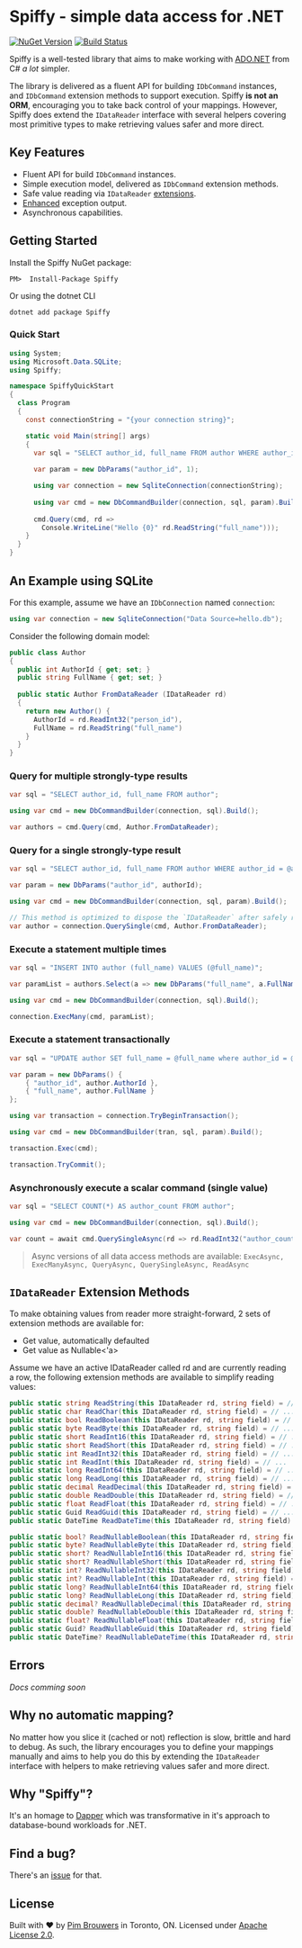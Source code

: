 # Spiffy - simple data access for .NET 

[![NuGet Version](https://img.shields.io/nuget/v/Spiffy.svg)](https://www.nuget.org/packages/Spiffy)
[![Build Status](https://travis-ci.org/pimbrouwers/Spiffy.svg?branch=master)](https://travis-ci.org/pimbrouwers/Spiffy)

Spiffy is a well-tested library that aims to make working with [ADO.NET](https://docs.microsoft.com/en-us/dotnet/framework/data/adonet/ado-net-overview) from C# *a lot* simpler. 

The library is delivered as a fluent API for building `IDbCommand` instances, and `IDbCommand` extension methods to support execution. Spiffy **is not an ORM**, encouraging you to take back control of your mappings. However, Spiffy does extend the `IDataReader` interface with several helpers covering most primitive types to make retrieving values safer and more direct.

## Key Features

- Fluent API for build `IDbCommand` instances.
- Simple execution model, delivered as `IDbCommand` extension methods.
- Safe value reading via `IDataReader` [extensions](#idatareader-extension-methods).
- [Enhanced](#exceptions) exception output.
- Asynchronous capabilities.

## Getting Started

Install the Spiffy NuGet package:

```
PM>  Install-Package Spiffy
```

Or using the dotnet CLI

```
dotnet add package Spiffy
```

### Quick Start

```csharp
using System;
using Microsoft.Data.SQLite;
using Spiffy;

namespace SpiffyQuickStart
{
  class Program
  {
    const connectionString = "{your connection string}";

    static void Main(string[] args)
    {            
      var sql = "SELECT author_id, full_name FROM author WHERE author_id = @author_id";
      
      var param = new DbParams("author_id", 1);

      using var connection = new SqliteConnection(connectionString);            
      
      using var cmd = new DbCommandBuilder(connection, sql, param).Build();
            
      cmd.Query(cmd, rd => 
        Console.WriteLine("Hello {0}" rd.ReadString("full_name")));
    }
  }
}


```

## An Example using SQLite

For this example, assume we have an `IDbConnection` named `connection`:

```csharp
using var connection = new SqliteConnection("Data Source=hello.db");
```

Consider the following domain model:

```csharp
public class Author
{
  public int AuthorId { get; set; }
  public string FullName { get; set; }
        
  public static Author FromDataReader (IDataReader rd)
  {
    return new Author() {
      AuthorId = rd.ReadInt32("person_id"),
      FullName = rd.ReadString("full_name")
    }
  }
}
```

### Query for multiple strongly-type results

```csharp
var sql = "SELECT author_id, full_name FROM author";

using var cmd = new DbCommandBuilder(connection, sql).Build();

var authors = cmd.Query(cmd, Author.FromDataReader);
```

### Query for a single strongly-type result

```csharp
var sql = "SELECT author_id, full_name FROM author WHERE author_id = @author_id";

var param = new DbParams("author_id", authorId);

using var cmd = new DbCommandBuilder(connection, sql, param).Build();

// This method is optimized to dispose the `IDataReader` after safely reading the first `IDataRecord
var author = connection.QuerySingle(cmd, Author.FromDataReader);
```

### Execute a statement multiple times

```csharp
var sql = "INSERT INTO author (full_name) VALUES (@full_name)";

var paramList = authors.Select(a => new DbParams("full_name", a.FullName));

using var cmd = new DbCommandBuilder(connection, sql).Build();

connection.ExecMany(cmd, paramList);
```

### Execute a statement transactionally

```csharp
var sql = "UPDATE author SET full_name = @full_name where author_id = @author_id";

var param = new DbParams() {
    { "author_id", author.AuthorId },
    { "full_name", author.FullName }
};

using var transaction = connection.TryBeginTransaction();

using var cmd = new DbCommandBuilder(tran, sql, param).Build();

transaction.Exec(cmd);

transaction.TryCommit();
```

### Asynchronously execute a scalar command (single value)

```csharp
var sql = "SELECT COUNT(*) AS author_count FROM author";

using var cmd = new DbCommandBuilder(connection, sql).Build();

var count = await cmd.QuerySingleAsync(rd => rd.ReadInt32("author_count"));
```

> Async versions of all data access methods are available: `ExecAsync, ExecManyAsync, QueryAsync, QuerySingleAsync, ReadAsync`

## `IDataReader` Extension Methods

To make obtaining values from reader more straight-forward, 2 sets of extension methods are available for:

- Get value, automatically defaulted
- Get value as Nullable<'a>

Assume we have an active IDataReader called rd and are currently reading a row, the following extension methods are available to simplify reading values:

```csharp
public static string ReadString(this IDataReader rd, string field) = // ...
public static char ReadChar(this IDataReader rd, string field) = // ...
public static bool ReadBoolean(this IDataReader rd, string field) = // ...
public static byte ReadByte(this IDataReader rd, string field) = // ...
public static short ReadInt16(this IDataReader rd, string field) = // ...
public static short ReadShort(this IDataReader rd, string field) = // ...
public static int ReadInt32(this IDataReader rd, string field) = // ...
public static int ReadInt(this IDataReader rd, string field) = // ...
public static long ReadInt64(this IDataReader rd, string field) = // ...
public static long ReadLong(this IDataReader rd, string field) = // ...
public static decimal ReadDecimal(this IDataReader rd, string field) = // ...
public static double ReadDouble(this IDataReader rd, string field) = // ...
public static float ReadFloat(this IDataReader rd, string field) = // ...
public static Guid ReadGuid(this IDataReader rd, string field) = // ...
public static DateTime ReadDateTime(this IDataReader rd, string field) = // ...

public static bool? ReadNullableBoolean(this IDataReader rd, string field) = // ...
public static byte? ReadNullableByte(this IDataReader rd, string field) = // ...
public static short? ReadNullableInt16(this IDataReader rd, string field) = // ...
public static short? ReadNullableShort(this IDataReader rd, string field) = // ...
public static int? ReadNullableInt32(this IDataReader rd, string field) = // ...
public static int? ReadNullableInt(this IDataReader rd, string field) = // ...
public static long? ReadNullableInt64(this IDataReader rd, string field) = // ...
public static long? ReadNullableLong(this IDataReader rd, string field) = // ...
public static decimal? ReadNullableDecimal(this IDataReader rd, string field) = // ...
public static double? ReadNullableDouble(this IDataReader rd, string field) = // ...
public static float? ReadNullableFloat(this IDataReader rd, string field) = // ...
public static Guid? ReadNullableGuid(this IDataReader rd, string field) = // ...
public static DateTime? ReadNullableDateTime(this IDataReader rd, string field) = // ...
```

## Errors

_Docs comming soon_

## Why no automatic mapping?

No matter how you slice it (cached or not) reflection is slow, brittle and hard to debug. As such, the library encourages you to define your mappings manually and aims to help you do this by extending the `IDataReader` interface with helpers to make retrieving values safer and more direct.

## Why "Spiffy"?
It's an homage to [Dapper](https://github.com/StackExchange/Dapper) which was transformative in it's approach to database-bound workloads for .NET.

## Find a bug?

There's an [issue](https://github.com/pimbrouwers/Spiffy/issues) for that.

## License

Built with ♥ by [Pim Brouwers](https://github.com/pimbrouwers) in Toronto, ON. Licensed under [Apache License 2.0](https://github.com/pimbrouwers/Spiffy/blob/master/LICENSE).
